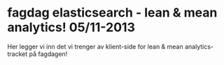 # fagdag elasticsearch - lean & mean analytics! 05/11-2013

Her legger vi inn det vi trenger av klient-side for lean & mean analytics-tracket på fagdagen!
